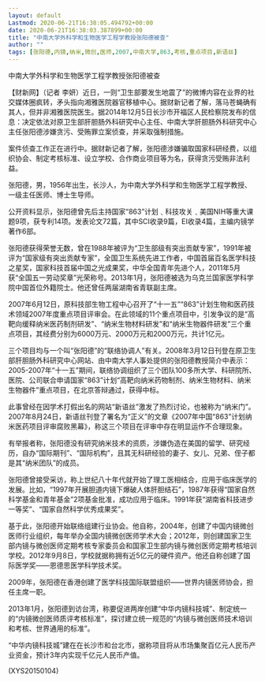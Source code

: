 ```yaml
---
layout: default
Lastmod: 2020-06-21T16:38:05.494792+00:00
date: 2020-06-21T16:38:03.387899+00:00
title: "中南大学外科学和生物医学工程学教授张阳德被查"
author: ""
tags: [张阳德,内镜,纳米,微创,医师,2007,中南大学,863,考核,重点项目,新语丝]
---
```


中南大学外科学和生物医学工程学教授张阳德被查

【财新网】（记者 李妍）近日，一则“卫生部要发生地震了”的微博内容在业界的社交媒体圈疯转，矛头指向湘雅医院器官移植中心。据财新记者了解，落马苍蝇确有其人，但并非湘雅医院医生。据2014年12月5日长沙市开福区人民检察院发布的信息：决定依法对原卫生部肝胆肠外科研究中心主任、中南大学肝胆肠外科研究中心主任张阳德涉嫌贪污、受贿罪立案侦查，并采取强制措施。

案件侦查工作正在进行中。据财新记者了解，张阳德涉嫌骗取国家科研经费，以组织协会、制定考核标准、设立学校、合作商业项目等为名，获得贪污受贿非法利益。

张阳德，男，1956年出生，长沙人，为中南大学外科学和生物医学工程学教授、一级主任医师、博士生导师。

公开资料显示，张阳德曾先后主持国家“863”计划﹑科技攻关﹑美国NIH等重大课题9项，获专利14项。发表论文72篇，其中SCI收录9篇，EI收录4篇，主编内镜学著作6部。

张阳德获得荣誉无数，曾在1988年被评为“卫生部级有突出贡献专家”，1991年被评为“国家级有突出贡献专家”，全国卫生系统先进工作者，中国首届百名医学科技之星奖，国家科技首届中国之光成果奖，中华全国青年先进个人，2011年5月获“全国五一劳动奖章”光荣称号。2013年1月，张阳德被选为乌克兰国家医学科学院中国首位外籍院士。他还曾任两届湖南省青联副主席。

2007年6月12日，原科技部生物工程中心召开了“十一五”“863”计划生物和医药技术领域2007年度重点项目评审会。在此领域的11个重点项目中，引发争议的是“高靶向缓释纳米医药制剂研发”、“纳米生物材料研发”和“纳米生物器件研发”三个重点项目，其经费分别为6000万元、2000万元和2000万元，共计1亿元。

三个项目均与一个叫“张阳德”的“联络协调人”有关。2008年3月12日刊登在原卫生部肝胆肠外科研究中心网站、由中南大学人事处提供的张阳德教授简介中表示：2005-2007年“十一五”期间，联络协调组织了三个团队100多所大学、科研院所、医院、公司联合申请国家“863”计划“高靶向纳米药物制剂、纳米生物材料、纳米生物器件”重点项目，在北京答辩通过，获得中标。

此事曾经在因学术打假出名的网站“新语丝”激发了热烈讨论，也被称为“纳米门”。2007年8月24日，新语丝刊登了署名为“正义”的文章《2007年中国“863”计划纳米医药项目评审腐败黑幕》，称这三个项目在评审中存在明显运作不合理现象。

有举报者称，张阳德没有研究纳米技术的资质，涉嫌伪造在美国的留学、研究经历，自办“国际期刊”、“国际机构”，且其无科研经验的妻子、女儿、兄弟、侄子都是其“纳米团队”的成员。

张阳德曾接受采访，称上世纪八十年代就开始了理工医相结合，应用于临床医学的发展。比如，“1997年开展胆道内镜下爆破人体肝胆结石”，1987年获得“国家自然科学基金和青年基金”2项基金批准，成功应用于临床。1991年获“湖南省科技进步一等奖”、“国家自然科学优秀成果奖”。

基于此，张阳德开始联络组建行业协会。他自称，2004年，创建了中国内镜微创医师行业组织，每年举办全国内镜微创医师学术大会；2012年，则创建国家卫生部内镜与微创医师定期考核专家委员会和国家卫生部内镜与微创医师定期考核培训学校。2012年9月8日，学校就据称拥有近5亿元的硬件资产。他还自称创建了国际医学奖——恩德思医学科学技术奖。

2009年，张阳德在香港创建了医学科技国际联盟组织——世界内镜医师协会，担任主席一职。

2013年1月，张阳德到访台湾，称要促进两岸创建“中华内镜科技城”、制定统一的“内镜微创医师质评考核标准”，探讨建立统一规范的“内镜与微创医师技术培训和考核、世界通用的标准”。

“中华内镜科技城”建在在长沙市和台北市，据称项目将从市场集聚百亿元人民币产业资金，预计3年内实现千亿元人民币产值。

(XYS20150104)

